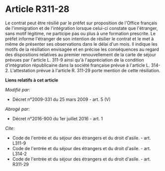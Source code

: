 # Article R311-28

Le contrat peut être résilié par le préfet sur proposition de l'Office français de l'immigration et de l'intégration lorsque
celui-ci constate que l'étranger, sans motif légitime, ne participe pas ou plus à une formation prescrite. Le préfet informe
l'étranger de son intention de résilier le contrat et le met à même de présenter ses observations dans le délai d'un mois. Il
indique les motifs de la résiliation envisagée et en précise les conséquences au regard des dispositions relatives au premier
renouvellement de la carte de séjour prévues par l'article L. 311-9 ainsi qu'à l'appréciation de la condition d'intégration
républicaine dans la société française prévue à l'article L. 314-2. L'attestation prévue à l'article R. 311-29 porte mention
de cette résiliation.

**Liens relatifs à cet article**

_Modifié par_:

  - Décret n°2009-331 du 25 mars 2009 - art. 5 (V)

_Abrogé par_:

  - Décret n°2016-900 du 1er juillet 2016 - art. 1

_Cite_:

  - Code de l'entrée et du séjour des étrangers et du droit d'asile. - art. L311-9
  - Code de l'entrée et du séjour des étrangers et du droit d'asile. - art. L314-2
  - Code de l'entrée et du séjour des étrangers et du droit d'asile. - art. R311-29

